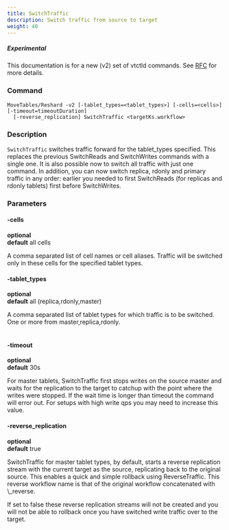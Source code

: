 ```yaml
---
title: SwitchTraffic
description: Switch traffic from source to target
weight: 40
---
```

##### _Experimental_
This documentation is for a new (v2) set of vtctld commands. See [RFC](https://github.com/vitessio/vitess/issues/7225) for more details.

### Command

```
MoveTables/Reshard -v2 [-tablet_types=<tablet_types>] [-cells=<cells>] [-timeout=timeoutDuration]
  [-reverse_replication] SwitchTraffic <targetKs.workflow>
```

### Description

`SwitchTraffic` switches traffic forward for the tablet_types specified. This replaces the previous
SwitchReads and SwitchWrites commands with a single one. It is also possible now to switch all traffic with just one
command. In addition, you can now switch replica, rdonly and primary traffic in any order: earlier you needed to first
SwitchReads (for replicas and rdonly tablets) first before SwitchWrites.

### Parameters

#### -cells
**optional**\
**default** all cells

<div class="cmd">
A comma separated list of cell names or cell aliases. Traffic will be switched only in these cells for the
specified tablet types.

</div>

#### -tablet_types
**optional**\
**default** all (replica,rdonly,master)

<div class="cmd">
A comma separated list of tablet types for which traffic is to be switched.
One or more from master,replica,rdonly.<br><br>

</div>

#### -timeout
**optional**\
**default** 30s

<div class="cmd">
For master tablets, SwitchTraffic first stops writes on the source master and waits for the replication to the target to
catchup with the point where the writes were stopped. If the wait time is longer than timeout
the command will error out. For setups with high write qps you may need to increase this value.
</div>

#### -reverse_replication
**optional**\
**default** true

<div class="cmd">
SwitchTraffic for master tablet types, by default, starts a reverse replication stream with the current target as the source, replicating back to the original source. This enables a quick and simple rollback using ReverseTraffic. This reverse workflow name is that of the original workflow concatenated with \_reverse.

If set to false these reverse replication streams will not be created and you will not be able to rollback once you have switched write traffic over to the target.
</div>
